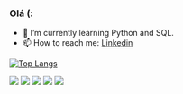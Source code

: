 ### Olá (:

- 🌱 I’m currently learning Python and SQL.
- 📫 How to reach me:  [Linkedin](https://www.linkedin.com/in/bragaamandac/)

[![Top Langs](https://github-readme-stats.vercel.app/api/top-langs/?username=bragaamandac&layout=compact&theme=dracula)](https://github.com/bragaamandac/github-readme-stats)
<div>
 <img src="https://img.shields.io/badge/HTML5-E34F26?style=for-the-badge&logo=html5&logoColor=white"> 
 <img src="https://img.shields.io/badge/CSS3-1572B6?style=for-the-badge&logo=css3&logoColor=white"> 
 <img src="https://img.shields.io/badge/JavaScript-F7DF1E?style=for-the-badge&logo=javascript&logoColor=black"> 
 <img src="https://img.shields.io/badge/Sass-CC6699?style=for-the-badge&logo=sass&logoColor=white"> 
 <img src="https://img.shields.io/badge/React-20232A?style=for-the-badge&logo=react&logoColor=61DAFB">
</div>

